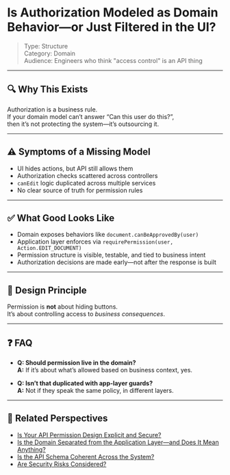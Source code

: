 # Is Authorization Modeled as Domain Behavior—or Just Filtered in the UI?

> Type: Structure  
> Category: Domain  
> Audience: Engineers who think "access control" is an API thing

---

## 🔍 Why This Exists

Authorization is a business rule.  
If your domain model can’t answer “Can this user do this?”,  
then it’s not protecting the system—it’s outsourcing it.

---

## ⚠️ Symptoms of a Missing Model

- UI hides actions, but API still allows them  
- Authorization checks scattered across controllers  
- `canEdit` logic duplicated across multiple services  
- No clear source of truth for permission rules

---

## ✅ What Good Looks Like

- Domain exposes behaviors like `document.canBeApprovedBy(user)`  
- Application layer enforces via `requirePermission(user, Action.EDIT_DOCUMENT)`  
- Permission structure is visible, testable, and tied to business intent  
- Authorization decisions are made early—not after the response is built

---

## 🧠 Design Principle

Permission is **not** about hiding buttons.  
It’s about controlling access to *business consequences*.

---

## ❓ FAQ

- **Q: Should permission live in the domain?**  
  **A:** If it’s about what’s allowed based on business context, yes.

- **Q: Isn’t that duplicated with app-layer guards?**  
  **A:** Not if they speak the same policy, in different layers.

---

## 🔗 Related Perspectives

- [Is Your API Permission Design Explicit and Secure?](../api/api-permission-control.md)
- [Is the Domain Separated from the Application Layer—and Does It Mean Anything?](domain-separation.md)
- [Is the API Schema Coherent Across the System?](../api/api-schema-coherence.md)
- [Are Security Risks Considered?](../non-functional/security-risks.md)
